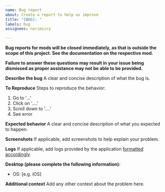```yaml
---
name: Bug report
about: Create a report to help us improve
title: "[BUG]: "
labels: bug
assignees: norimicry

---
```

**Bug reports for mods will be closed immediately, as that is outside the scope of this project. See the documentation on the respective mod.**

**Failure to answer these questions may result in your issue being dismissed as proper assistance may not be able to be provided.**

**Describe the bug**
A clear and concise description of what the bug is.

**To Reproduce**
Steps to reproduce the behavior:
1. Go to '...'
2. Click on '....'
3. Scroll down to '....'
4. See error

**Expected behavior**
A clear and concise description of what you expected to happen.

**Screenshots**
If applicable, add screenshots to help explain your problem.

**Logs**
If applicable, add logs provided by the application [formatted accordingly](https://docs.github.com/en/get-started/writing-on-github/working-with-advanced-formatting/creating-and-highlighting-code-blocks).

**Desktop (please complete the following information):**
 - OS: [e.g. iOS]

**Additional context**
Add any other context about the problem here.
